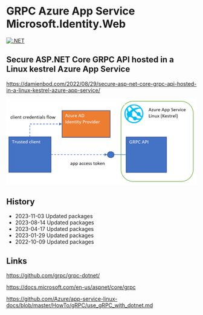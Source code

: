 # GRPC Azure App Service Microsoft.Identity.Web

[![.NET](https://github.com/damienbod/GrpcAzureAppServiceAppAuth/actions/workflows/dotnet.yml/badge.svg)](https://github.com/damienbod/GrpcAzureAppServiceAppAuth/actions/workflows/dotnet.yml)

## Secure ASP.NET Core GRPC API hosted in a Linux kestrel Azure App Service

https://damienbod.com/2022/08/29/secure-asp-net-core-grpc-api-hosted-in-a-linux-kestrel-azure-app-service/

![setup](https://github.com/damienbod/GrpcAzureAppServiceAppAuth/blob/main/images/appServiceGrpc_01.png)

## History

- 2023-11-03 Updated packages
- 2023-08-14 Updated packages
- 2023-04-17 Updated packages
- 2023-01-29 Updated packages
- 2022-10-09 Updated packages

## Links

https://github.com/grpc/grpc-dotnet/

https://docs.microsoft.com/en-us/aspnet/core/grpc

https://github.com/Azure/app-service-linux-docs/blob/master/HowTo/gRPC/use_gRPC_with_dotnet.md
